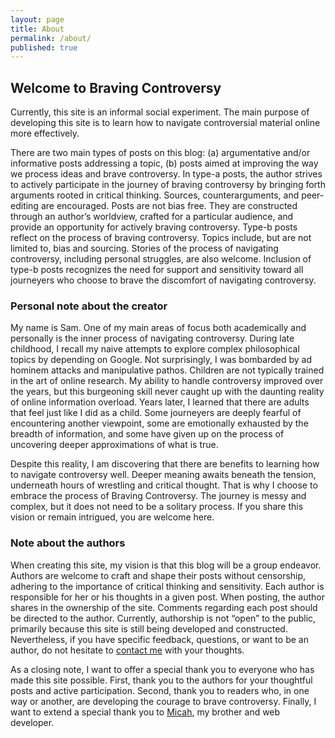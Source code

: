 ```yaml
---
layout: page
title: About
permalink: /about/
published: true
---
```

## Welcome to **Braving Controversy**

Currently, this site is an informal social experiment. The main purpose of developing this site is to learn how to navigate controversial material online more effectively. 

There are two main types of posts on this blog: (a) argumentative and/or informative posts addressing a topic, (b) posts aimed at improving the way we process ideas and brave controversy. In type-a posts, the author strives to actively participate in the journey of braving controversy by bringing forth arguments rooted in critical thinking. Sources, counterarguments, and peer-editing are encouraged. Posts are not bias free. They are constructed through an author’s worldview, crafted for a particular audience, and provide an opportunity for actively braving controversy. Type-b posts reflect on the process of braving controversy. Topics include, but are not limited to, bias and sourcing. Stories of the process of navigating controversy, including personal struggles, are also welcome. Inclusion of type-b posts recognizes the need for support and sensitivity toward all journeyers who choose to brave the discomfort of navigating controversy.

### Personal note about the creator
My name is Sam. One of my main areas of focus both academically and personally is the inner process of navigating controversy. During late childhood, I recall my naive attempts to explore complex philosophical topics by depending on Google. Not surprisingly, I was bombarded by ad hominem attacks and manipulative pathos. Children are not typically trained in the art of online research. My ability to handle controversy improved over the years, but this burgeoning skill never caught up with the daunting reality of online information overload. Years later, I learned that there are adults that feel just like I did as a child. Some journeyers are deeply fearful of encountering another viewpoint, some are emotionally exhausted by the breadth of information, and some have given up on the process of uncovering deeper approximations of what is true. 

Despite this reality, I am discovering that there are benefits to learning how to navigate controversy well. Deeper meaning awaits beneath the tension, underneath hours of wrestling and critical thought. That is why I choose to embrace the process of Braving Controversy. The journey is messy and complex, but it does not need to be a solitary process. If you share this vision or remain intrigued, you are welcome here.

### Note about the authors
When creating this site, my vision is that this blog will be a group endeavor. Authors are welcome to craft and shape their posts without censorship, adhering to the importance of critical thinking and sensitivity. Each author is responsible for her or his thoughts in a given post. When posting, the author shares in the ownership of the site. Comments regarding each post should be directed to the author. Currently, authorship is not “open” to the public, primarily because this site is still being developed and constructed. Nevertheless, if you have specific feedback, questions, or want to be an author, do not hesitate to [contact me](mailto:sam.millereshleman@gmail.com) with your thoughts.

As a closing note, I want to offer a special thank you to everyone who has made this site possible. First, thank you to the authors for your thoughtful posts and active participation. Second, thank you to readers who, in one way or another, are developing the courage to brave controversy. Finally, I want to extend a special thank you to [Micah](https://micahjon.com/), my brother and web developer.


<script type="text/javascript" src="//downloads.mailchimp.com/js/signup-forms/popup/unique-methods/embed.js" data-dojo-config="usePlainJson: true, isDebug: false"></script><script type="text/javascript">window.dojoRequire(["mojo/signup-forms/Loader"], function(L) { L.start({"baseUrl":"mc.us19.list-manage.com","uuid":"e66ab67d894c54c620f0e79fa","lid":"231ca4a812","uniqueMethods":true}) })</script>
